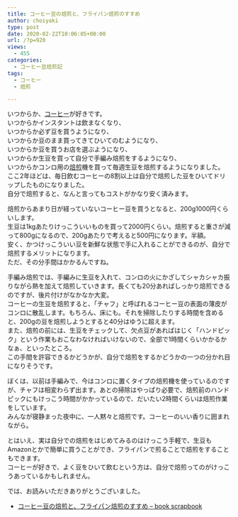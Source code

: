 ```yaml
---
title: コーヒー豆の焙煎と、フライパン焙煎のすすめ
author: choiyaki
type: post
date: 2020-02-22T10:06:05+00:00
url: /?p=920
views:
  - 455
categories:
  - コーヒー豆焙煎記
tags:
  - コーヒー
  - 焙煎

---
```

いつからか、[コーヒー][1]が好きです。  
いつからかインスタントは飲まなくなり、  
いつからか必ず豆を買うようになり、  
いつからか豆のまま買ってきてひいてのむようになり、  
いつからか豆を買うお店を選ぶようになり、  
いつからか生豆を買って自分で手編み焙煎をするようになり、  
いつからかコンロ用の[焙煎][2]機を買って毎週生豆を焙煎するようになりました。  
ここ2年ほどは、毎日飲むコーヒーの8割以上は自分で焙煎した豆をひいてドリップしたものになりました。  
自分で焙煎すると、なんと言ってもコストがかなり安く済みます。

焙煎からあまり日が経っていないコーヒー豆を買うとなると、200g1000円くらいします。  
生豆は1kgあたりけっこういいものを買って2000円くらい。焙煎すると重さが減って800gになるので、200gあたりで考えると500円になります。半額。  
安く、かつけっこういい豆を新鮮な状態で手に入れることができるのが、自分で焙煎するメリットになります。  
ただ、その分手間はかかるんですね。

手編み焙煎では、手編みに生豆を入れて、コンロの火にかざしてシャカシャカ振りながら熱を加えて焙煎していきます。長くても20分あればしっかり焙煎できるのですが、後片付けがなかなか大変。  
コーヒーの生豆を焙煎すると、「チャフ」と呼ばれるコーヒー豆の表面の薄皮がコンロに散乱します。もちろん、床にも。それを掃除したりする時間を含めると、200gの豆を焙煎しようとすると40分はゆうに超えます。  
また、焙煎の前には、生豆をチェックして、欠点豆があればはじく「ハンドピック」という作業もおこなわなければいけないので、全部で1時間くらいかかるかなぁ、といったところ。  
この手間を許容できるかどうかが、自分で焙煎をするかどうかの一つの分かれ目になりそうです。

ぼくは、以前は手編みで、今はコンロに置くタイプの焙煎機を使っているのですが、チャフは相変わらず出ます。あとの掃除はやっぱり必要で、焙煎前のハンドピックにもけっこう時間がかかっているので、だいたい2時間くらいは焙煎作業をしています。  
みんなが寝静まった夜中に、一人黙々と焙煎です。コーヒーのいい香りに囲まれながら。

とはいえ、実は自分での焙煎をはじめてみるのはけっこう手軽で、生豆もAmazonとかで簡単に買うことができ、フライパンで煎ることで焙煎をすることもできます。  
コーヒーが好きで、よく豆をひいて飲むという方は、自分で焙煎ってのがけっこうあっているかもしれません。

では、お読みいただきありがとうございました。

  * [コーヒー豆の焙煎と、フライパン焙煎のすすめ &#8211; book scrapbook][3]

 [1]: https://scrapbox.io/choiyaki-hondana/%E3%82%B3%E3%83%BC%E3%83%92%E3%83%BC
 [2]: https://scrapbox.io/choiyaki-hondana/%E7%84%99%E7%85%8E
 [3]: https://scrapbox.io/choiyaki-hondana/%E3%82%B3%E3%83%BC%E3%83%92%E3%83%BC%E8%B1%86%E3%81%AE%E7%84%99%E7%85%8E%E3%81%A8%E3%80%81%E3%83%95%E3%83%A9%E3%82%A4%E3%83%91%E3%83%B3%E7%84%99%E7%85%8E%E3%81%AE%E3%81%99%E3%81%99%E3%82%81